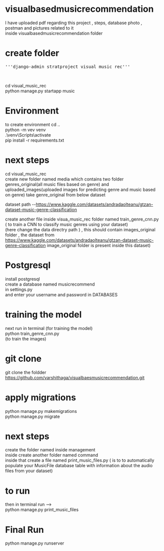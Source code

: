 # visualbasedmusicrecommendation
I have uploaded pdf regarding this project , steps,  database photo , postman and pictures related to it <br>
inside visualbasedmusicrecommendation folder

# create folder
<pre>'''django-admin stratproject visual_music_rec'''</pre><br>
cd visual_music_rec  <br>
python manage.py startapp music<br>

# Environment
to create environment
cd ..<br>
python -m vev venv<br>
.\venv\Scripts\activate<br>
pip install -r requirements.txt

# next steps

cd visual_music_rec <br>
create new folder named media which contains two folder genres_original(all music files based on genre) and uploaded_images(uploaded images for predicting genre and music based on genre)
take genre_original from below dataset <br>

dataset path --https://www.kaggle.com/datasets/andradaolteanu/gtzan-dataset-music-genre-classification<br>

create another file inside visua_music_rec folder named train_genre_cnn.py ( to train a CNN to classify music genres using your dataset)<br>
(here change the data directry path ) , this should contain images_original folder , the dataset from https://www.kaggle.com/datasets/andradaolteanu/gtzan-dataset-music-genre-classification   image_original folder is present inside this dataset)<br>

# Postgresql
install postgresql <br>
create a database named musicrecommend<br>
in settings.py <br>
and enter your  username and password in DATABASES

# training the model
next run in terminal (for training the model)<br>
python train_genre_cnn.py <br>
(to train the images)

# git clone
git clone the foldder <br>
https://github.com/varshithaga/visualbaesmusicrecommendation.git

# apply migrations
python manage.py makemigrations<br>
python manage.py migrate <br>


# next steps

create the folder named inside management<br>
inside create another folder named command <br>
inside that create a file named print_music_files.py  ( is to to automatically populate your MusicFile database table with information about the audio files from your dataset)<br>

# to run
then in terminal run --> <br>
python manage.py print_music_files<br>

# Final Run
python manage.py runserver





